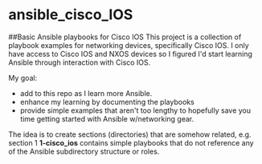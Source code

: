 # ansible_cisco_IOS
##Basic Ansible playbooks for Cisco IOS
This project is a collection of playbook examples for networking devices, specifically Cisco IOS.  I only have access to Cisco IOS and NXOS devices so I figured I'd start learning Ansible through interaction with Cisco IOS.

My goal:
- add to this repo as I learn more Ansible.
- enhance my learning by documenting the playbooks
- provide simple examples that aren't too lengthy to hopefully save you time getting started with Ansible w/networking gear.

The idea is to create sections (directories) that are somehow related, e.g. section 1 **1-cisco_ios** contains simple playbooks that do not reference any of the Ansible subdirectory structure or roles.
